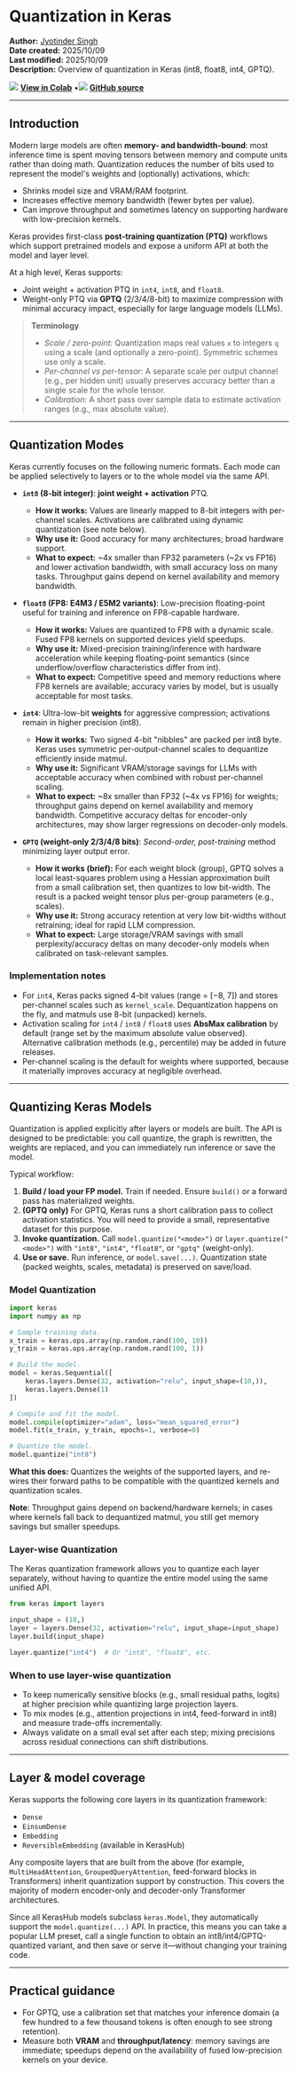 # Quantization in Keras

**Author:** [Jyotinder Singh](https://x.com/Jyotinder_Singh)<br>
**Date created:** 2025/10/09<br>
**Last modified:** 2025/10/09<br>
**Description:** Overview of quantization in Keras (int8, float8, int4, GPTQ).

<img class="k-inline-icon" src="https://colab.research.google.com/img/colab_favicon.ico"/> [**View in Colab**](https://colab.research.google.com/github/keras-team/keras-io/blob/master/guides/ipynb/quantization_overview.ipynb)  <span class="k-dot">•</span><img class="k-inline-icon" src="https://github.com/favicon.ico"/> [**GitHub source**](https://github.com/keras-team/keras-io/blob/master/guides/quantization_overview.py)

---

## Introduction

Modern large models are often **memory- and bandwidth-bound**: most inference time is spent moving tensors between memory and compute units rather than doing math. Quantization reduces the number of bits used to represent the model's weights and (optionally) activations, which:

* Shrinks model size and VRAM/RAM footprint.
* Increases effective memory bandwidth (fewer bytes per value).
* Can improve throughput and sometimes latency on supporting hardware with low-precision kernels.

Keras provides first-class **post-training quantization (PTQ)** workflows which support pretrained models and expose a uniform API at both the model and layer level.

At a high level, Keras supports:

* Joint weight + activation PTQ in `int4`, `int8`, and `float8`.
* Weight-only PTQ via **GPTQ** (2/3/4/8-bit) to maximize compression with minimal accuracy impact, especially for large language models (LLMs).

> **Terminology**
>
> * *Scale / zero-point:* Quantization maps real values `x` to integers `q` using a scale (and optionally a zero-point). Symmetric schemes use only a scale.
> * *Per-channel vs per-tensor:* A separate scale per output channel (e.g., per hidden unit) usually preserves accuracy better than a single scale for the whole tensor.
> * *Calibration:* A short pass over sample data to estimate activation ranges (e.g., max absolute value).

---

## Quantization Modes

Keras currently focuses on the following numeric formats. Each mode can be applied selectively to layers or to the whole model via the same API.

* **`int8` (8-bit integer)**: **joint weight + activation** PTQ.

  * **How it works:** Values are linearly mapped to 8-bit integers with per-channel scales. Activations are calibrated using dynamic quantization (see note below).
  * **Why use it:** Good accuracy for many architectures; broad hardware support.
  * **What to expect:** ~4x smaller than FP32 parameters (~2x vs FP16) and lower activation bandwidth, with small accuracy loss on many tasks. Throughput gains depend on kernel availability and memory bandwidth.

* **`float8` (FP8: E4M3 / E5M2 variants)**: Low-precision floating-point useful for training and inference on FP8-capable hardware.

  * **How it works:** Values are quantized to FP8 with a dynamic scale. Fused FP8 kernels on supported devices yield speedups.
  * **Why use it:** Mixed-precision training/inference with hardware acceleration while keeping floating-point semantics (since underflow/overflow characteristics differ from int).
  * **What to expect:** Competitive speed and memory reductions where FP8 kernels are available; accuracy varies by model, but is usually acceptable for most tasks.

* **`int4`**: Ultra-low-bit **weights** for aggressive compression; activations remain in higher precision (int8).

  * **How it works:** Two signed 4-bit "nibbles" are packed per int8 byte. Keras uses symmetric per-output-channel scales to dequantize efficiently inside matmul.
  * **Why use it:** Significant VRAM/storage savings for LLMs with acceptable accuracy when combined with robust per-channel scaling.
  * **What to expect:** ~8x smaller than FP32 (~4x vs FP16) for weights; throughput gains depend on kernel availability and memory bandwidth. Competitive accuracy deltas for encoder-only architectures, may show larger regressions on decoder-only models.

* **`GPTQ` (weight-only 2/3/4/8 bits)**: *Second-order, post-training* method minimizing layer output error.

  * **How it works (brief):** For each weight block (group), GPTQ solves a local least-squares problem using a Hessian approximation built from a small calibration set, then quantizes to low bit-width. The result is a packed weight tensor plus per-group parameters (e.g., scales).
  * **Why use it:** Strong accuracy retention at very low bit-widths without retraining; ideal for rapid LLM compression.
  * **What to expect:** Large storage/VRAM savings with small perplexity/accuracy deltas on many decoder-only models when calibrated on task-relevant samples.

### Implementation notes

* For `int4`, Keras packs signed 4-bit values (range = [−8, 7]) and stores per-channel scales such as `kernel_scale`. Dequantization happens on the fly, and matmuls use 8-bit (unpacked) kernels.
* Activation scaling for `int4` / `int8` / `float8` uses **AbsMax calibration** by default (range set by the maximum absolute value observed). Alternative calibration methods (e.g., percentile) may be added in future releases.
* Per-channel scaling is the default for weights where supported, because it materially improves accuracy at negligible overhead.

---

## Quantizing Keras Models

Quantization is applied explicitly after layers or models are built. The API is designed to be predictable: you call quantize, the graph is rewritten, the weights are replaced, and you can immediately run inference or save the model.

Typical workflow:

1. **Build / load your FP model.** Train if needed. Ensure `build()` or a forward pass has materialized weights.
2. **(GPTQ only)** For GPTQ, Keras runs a short calibration pass to collect activation statistics. You will need to provide a small, representative dataset for this purpose.
3. **Invoke quantization.** Call `model.quantize("<mode>")` or `layer.quantize("<mode>")` with `"int8"`, `"int4"`, `"float8"`, or `"gptq"` (weight-only).
4. **Use or save.** Run inference, or `model.save(...)`. Quantization state (packed weights, scales, metadata) is preserved on save/load.

### Model Quantization

```python
import keras
import numpy as np

# Sample training data.
x_train = keras.ops.array(np.random.rand(100, 10))
y_train = keras.ops.array(np.random.rand(100, 1))

# Build the model.
model = keras.Sequential([
    keras.layers.Dense(32, activation="relu", input_shape=(10,)),
    keras.layers.Dense(1)
])

# Compile and fit the model.
model.compile(optimizer="adam", loss="mean_squared_error")
model.fit(x_train, y_train, epochs=1, verbose=0)

# Quantize the model.
model.quantize("int8")
```

**What this does:** Quantizes the weights of the supported layers, and re-wires their forward paths to be compatible with the quantized kernels and quantization scales.

**Note**: Throughput gains depend on backend/hardware kernels; in cases where kernels fall back to dequantized matmul, you still get memory savings but smaller speedups.

### Layer-wise Quantization

The Keras quantization framework allows you to quantize each layer separately, without having to quantize the entire model using the same unified API.

```python
from keras import layers

input_shape = (10,)
layer = layers.Dense(32, activation="relu", input_shape=input_shape)
layer.build(input_shape)

layer.quantize("int4")  # Or "int8", "float8", etc.
```

### When to use layer-wise quantization

* To keep numerically sensitive blocks (e.g., small residual paths, logits) at higher precision while quantizing large projection layers.
* To mix modes (e.g., attention projections in int4, feed-forward in int8) and measure trade-offs incrementally.
* Always validate on a small eval set after each step; mixing precisions across residual connections can shift distributions.

---

## Layer & model coverage

Keras supports the following core layers in its quantization framework:

* `Dense`
* `EinsumDense`
* `Embedding`
* `ReversibleEmbedding` (available in KerasHub)

Any composite layers that are built from the above (for example, `MultiHeadAttention`, `GroupedQueryAttention`, feed-forward blocks in Transformers) inherit quantization support by construction. This covers the majority of modern encoder-only and decoder-only Transformer architectures.

Since all KerasHub models subclass `keras.Model`, they automatically support the `model.quantize(...)` API. In practice, this means you can take a popular LLM preset, call a single function to obtain an int8/int4/GPTQ-quantized variant, and then save or serve it—without changing your training code.

---

## Practical guidance

* For GPTQ, use a calibration set that matches your inference domain (a few hundred to a few thousand tokens is often enough to see strong retention).
* Measure both **VRAM** and **throughput/latency**: memory savings are immediate; speedups depend on the availability of fused low-precision kernels on your device.
